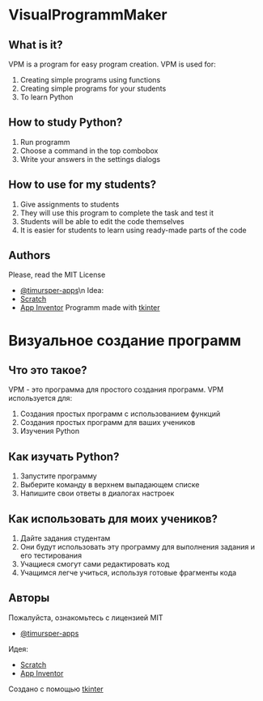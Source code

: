 
# VisualProgrammMaker

## What is it?

VPM is a program for easy program creation. VPM is used for:

1) Creating simple programs using functions
2) Creating simple programs for your students
3) To learn Python
## How to study Python?

1. Run programm
2. Choose a command in the top combobox
3. Write your answers in the settings dialogs
## How to use for my students?

1. Give assignments to students
2. They will use this program to complete the task and test it
3. Students will be able to edit the code themselves
4. It is easier for students to learn using ready-made parts of the code
## Authors
Please, read the MIT License
- [@timursper-apps](https://github.com/timursper-apps)\n
Idea:
- [Scratch](https://scratch.mit.edu)
- [App Inventor](https://appinventor.mit.edu)
Programm made with [tkinter](https://docs.python.org/3/library/tkinter.html)

# Визуальное создание программ

## Что это такое?

VPM - это программа для простого создания программ. VPM используется для:

1) Создания простых программ с использованием функций
2) Создания простых программ для ваших учеников
3) Изучения Python
## Как изучать Python?

1. Запустите программу
2. Выберите команду в верхнем выпадающем списке
3. Напишите свои ответы в диалогах настроек
## Как использовать для моих учеников?

1. Дайте задания студентам
2. Они будут использовать эту программу для выполнения задания и его тестирования
3. Учащиеся смогут сами редактировать код
4. Учащимся легче учиться, используя готовые фрагменты кода
## Авторы
Пожалуйста, ознакомьтесь с лицензией MIT
- [@timursper-apps](https://github.com/timursper-apps)

Идея:
- [Scratch](https://scratch.mit.edu)
- [App Inventor](http://appinventor.mit.edu)

Создано с помощью [tkinter](https://docs.python.org/3/library/tkinter.html)
